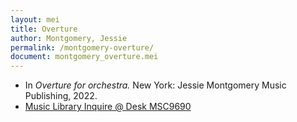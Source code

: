 ```yaml
---
layout: mei
title: Overture
author: Montgomery, Jessie
permalink: /montgomery-overture/
document: montgomery_overture.mei
---
```


- In *Overture for orchestra.* New York: Jessie Montgomery Music Publishing, 2022.
- <a href="https://tufts.primo.exlibrisgroup.com/permalink/01TUN_INST/1kc9gia/alma991018726332803851" target="_blank">Music Library Inquire @ Desk MSC9690</a>
